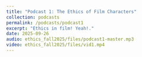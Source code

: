 ```yaml
---
title: "Podcast 1: The Ethics of Film Characters"
collection: podcasts
permalink: /podcasts/podcast1
excerpt: "Ethics in film! Yeah!."
date: 2025-09-26
audio: ethics_fall2025/files/podcast1-master.mp3
video: ethics_fall2025/files/vid1.mp4 
---
```


